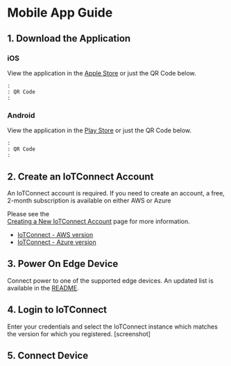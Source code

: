 # Mobile App Guide

## 1. Download the Application  

### iOS
View the application in the [Apple Store]() or just the QR Code below.  
```
:
: QR Code
:
```

### Android
View the application in the [Play Store]() or just the QR Code below.  
```
:
: QR Code
:
```

## 2. Create an IoTConnect Account  
An  IoTConnect account is required.  If you need to create an account, a free, 2-month subscription is available on either AWS or Azure

Please see the  
[Creating a New IoTConnect Account](https://github.com/avnet-iotconnect/avnet-iotconnect.github.io/blob/main/documentation/iotconnect/subscription/subscription.md)
page for more information.
* [IoTConnect - AWS version](https://subscription.iotconnect.io/subscribe?cloud=aws)  
* [IoTConnect - Azure version](https://subscription.iotconnect.io/subscribe?cloud=azure)  

## 3. Power On Edge Device  
Connect power to one of the supported edge devices.  An updated list is available in the [README](README.md).

## 4. Login to IoTConnect  
Enter your credentials and select the IoTConnect instance which matches the version for which you registered.
[screenshot]

## 5. Connect Device  

